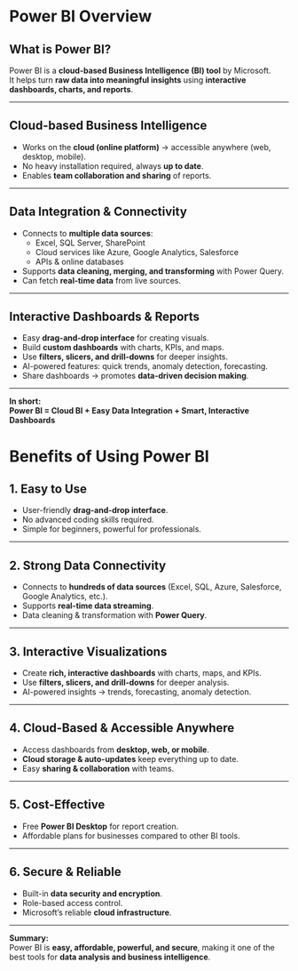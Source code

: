 # Power BI Overview  

##  What is Power BI?  
Power BI is a **cloud-based Business Intelligence (BI) tool** by Microsoft.  
It helps turn **raw data into meaningful insights** using **interactive dashboards, charts, and reports**.  

---

## Cloud-based Business Intelligence  
- Works on the **cloud (online platform)** → accessible anywhere (web, desktop, mobile).  
- No heavy installation required, always **up to date**.  
- Enables **team collaboration and sharing** of reports.  

---

## Data Integration & Connectivity  
- Connects to **multiple data sources**:  
  - Excel, SQL Server, SharePoint  
  - Cloud services like Azure, Google Analytics, Salesforce  
  - APIs & online databases  
- Supports **data cleaning, merging, and transforming** with Power Query.  
- Can fetch **real-time data** from live sources.  

---

## Interactive Dashboards & Reports  
- Easy **drag-and-drop interface** for creating visuals.  
- Build **custom dashboards** with charts, KPIs, and maps.  
- Use **filters, slicers, and drill-downs** for deeper insights.  
- AI-powered features: quick trends, anomaly detection, forecasting.  
- Share dashboards → promotes **data-driven decision making**.  


---
**In short:**  
**Power BI = Cloud BI + Easy Data Integration + Smart, Interactive Dashboards**  



#  Benefits of Using Power BI  

##  1. Easy to Use  
- User-friendly **drag-and-drop interface**.  
- No advanced coding skills required.  
- Simple for beginners, powerful for professionals.  

---

##  2. Strong Data Connectivity  
- Connects to **hundreds of data sources** (Excel, SQL, Azure, Salesforce, Google Analytics, etc.).  
- Supports **real-time data streaming**.  
- Data cleaning & transformation with **Power Query**.  

---

##  3. Interactive Visualizations  
- Create **rich, interactive dashboards** with charts, maps, and KPIs.  
- Use **filters, slicers, and drill-downs** for deeper analysis.  
- AI-powered insights → trends, forecasting, anomaly detection.  

---

##  4. Cloud-Based & Accessible Anywhere  
- Access dashboards from **desktop, web, or mobile**.  
- **Cloud storage & auto-updates** keep everything up to date.  
- Easy **sharing & collaboration** with teams.  

---

##  5. Cost-Effective  
- Free **Power BI Desktop** for report creation.  
- Affordable plans for businesses compared to other BI tools.  

---

##  6. Secure & Reliable  
- Built-in **data security and encryption**.  
- Role-based access control.  
- Microsoft’s reliable **cloud infrastructure**.  

---

**Summary:**  
Power BI is **easy, affordable, powerful, and secure**, making it one of the best tools for **data analysis and business intelligence**.  

